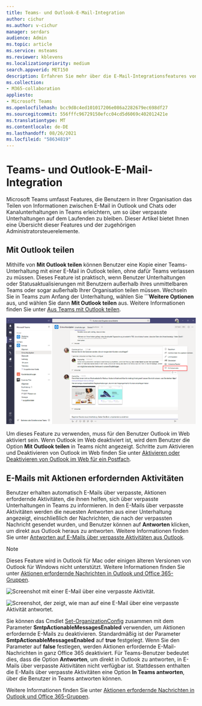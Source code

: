 ```yaml
---
title: Teams- und Outlook-E-Mail-Integration
author: cichur
ms.author: v-cichur
manager: serdars
audience: Admin
ms.topic: article
ms.service: msteams
ms.reviewer: kblevens
ms.localizationpriority: medium
search.appverid: MET150
description: Erfahren Sie mehr über die E-Mail-Integrationsfeatures von Teams und Outlook, einschließlich Funktionen, mit denen Benutzer Informationen zwischen E-Mail in Outlook und Chats oder Kanalunterhaltungen in Teams teilen können.
ms.collection:
- M365-collaboration
appliesto:
- Microsoft Teams
ms.openlocfilehash: bcc9d8c4ed101017206e086a2282679ec698df27
ms.sourcegitcommit: 556fffc96729150efcc04cd5d6069c402012421e
ms.translationtype: MT
ms.contentlocale: de-DE
ms.lasthandoff: 08/26/2021
ms.locfileid: "58634819"
---
```

# <a name="teams-and-outlook-email-integration"></a>Teams- und Outlook-E-Mail-Integration

Microsoft Teams umfasst Features, die Benutzern in Ihrer Organisation das Teilen von Informationen zwischen E-Mail in Outlook und Chats oder Kanalunterhaltungen in Teams erleichtern, um so über verpasste Unterhaltungen auf dem Laufenden zu bleiben. Dieser Artikel bietet Ihnen eine Übersicht dieser Features und der zugehörigen Administratorsteuerelemente.

## <a name="share-to-outlook"></a>Mit Outlook teilen

Mithilfe von **Mit Outlook teilen** können Benutzer eine Kopie einer Teams-Unterhaltung mit einer E-Mail in Outlook teilen, ohne dafür Teams verlassen zu müssen. Dieses Feature ist praktisch, wenn Benutzer Unterhaltungen oder Statusaktualisierungen mit Benutzern außerhalb ihres unmittelbaren Teams oder sogar außerhalb Ihrer Organisation teilen müssen. Wechseln Sie in Teams zum Anfang der Unterhaltung, wählen Sie **˙˙˙Weitere Optionen** aus, und wählen Sie dann **Mit Outlook teilen** aus.  Weitere Informationen finden Sie unter [Aus Teams mit Outlook teilen](https://support.office.com/article/share-to-outlook-from-teams-f9dabbe9-9e9b-4e35-99dd-2eeeb67c4f6d).

![Screenshot, der die Funktion „Mit Outlook teilen“ in Teams zeigt.](media/share-to-outlook.png)

Um dieses Feature zu verwenden, muss für den Benutzer Outlook im Web aktiviert sein. Wenn Outlook im Web deaktiviert ist, wird dem Benutzer die Option **Mit Outlook teilen** in Teams nicht angezeigt. Schritte zum Aktivieren und Deaktivieren von Outlook im Web finden Sie unter [Aktivieren oder Deaktivieren von Outlook im Web für ein Postfach](/exchange/recipients-in-exchange-online/manage-user-mailboxes/enable-or-disable-outlook-web-app).

## <a name="actionable-activity-emails"></a>E-Mails mit Aktionen erfordernden Aktivitäten

Benutzer erhalten automatisch E-Mails über verpasste, Aktionen erfordernde Aktivitäten, die ihnen helfen, sich über verpasste Unterhaltungen in Teams zu informieren. In den E-Mails über verpasste Aktivitäten werden die neuesten Antworten aus einer Unterhaltung angezeigt, einschließlich der Nachrichten, die nach der verpassten Nachricht gesendet wurden, und Benutzer können auf **Antworten** klicken, um direkt aus Outlook heraus zu antworten. Weitere Informationen finden Sie unter [Antworten auf E-Mails über verpasste Aktivitäten aus Outlook](https://support.office.com/article/reply-to-missed-activity-emails-from-outlook-bc0cf587-db26-4946-aac7-8eebd84f1381). 

> [!NOTE]
> Dieses Feature wird in Outlook für Mac oder einigen älteren Versionen von Outlook für Windows nicht unterstützt. Weitere Informationen finden Sie unter [Aktionen erfordernde Nachrichten in Outlook und Office 365-Gruppen](/outlook/actionable-messages/).

![Screenshot mit einer E-Mail über eine verpasste Aktivität.](media/missed-activity-email.png)

![Screenshot, der zeigt, wie man auf eine E-Mail über eine verpasste Aktivität antwortet.](media/missed-activity-email-reply.png)

Sie können das Cmdlet [Set-OrganizationConfig](/powershell/module/exchange/organization/set-organizationconfig) zusammen mit dem Parameter **SmtpActionableMessagesEnabled** verwenden, um Aktionen erfordernde E-Mails zu deaktivieren. Standardmäßig ist der Parameter **SmtpActionableMessagesEnabled** auf **true** festgelegt. Wenn Sie den Parameter auf **false** festlegen, werden Aktionen erfordernde E-Mail-Nachrichten in ganz Office 365 deaktiviert. Für Teams-Benutzer bedeutet dies, dass die Option **Antworten**, um direkt in Outlook zu antworten, in E-Mails über verpasste Aktivitäten nicht verfügbar ist. Stattdessen enthalten die E-Mails über verpasste Aktivitäten eine Option **In Teams antworten**, über die Benutzer in Teams antworten können.

Weitere Informationen finden Sie unter [Aktionen erfordernde Nachrichten in Outlook und Office 365-Gruppen](/outlook/actionable-messages/).
